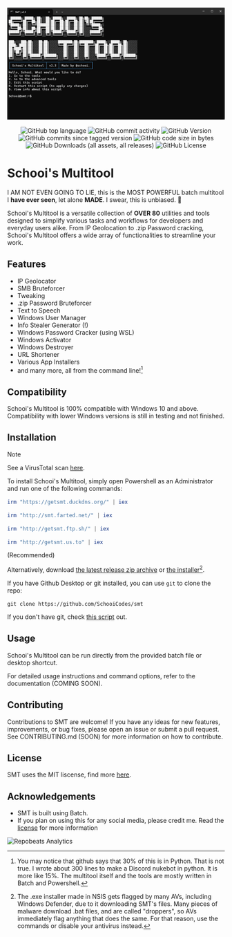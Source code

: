 <p align="center"><img src="https://github.com/SchooiCodes/file_hosting/blob/main/SMT_v2.3_734x377.png"></p>

<p align="center">
	<img src="https://img.shields.io/github/languages/top/SchooiCodes/smt" alt="GitHub top language">
    <img src="https://img.shields.io/github/commit-activity/w/SchooiCodes/smt" alt="GitHub commit activity">
    <img src="https://img.shields.io/github/v/tag/SchooiCodes/smt" alt="GitHub Version">
	<img src="https://img.shields.io/github/commits-since/SchooiCodes/smt/latest" alt="GitHub commits since tagged version">
	<img src="https://img.shields.io/github/languages/code-size/SchooiCodes/smt" alt="GitHub code size in bytes">
    <img src="https://img.shields.io/github/downloads/SchooiCodes/smt/total" alt="GitHub Downloads (all assets, all releases)">
    <img src="https://img.shields.io/github/license/SchooiCodes/smt" alt="GitHub License">
</p>

# Schooi's Multitool

I AM NOT EVEN GOING TO LIE, this is the MOST POWERFUL batch multitool I **have ever seen**, let alone **MADE**. I swear, this is unbiased. 👀

Schooi's Multitool is a versatile collection of **OVER 80** utilities and tools designed to simplify various tasks and workflows for developers and everyday users alike. From IP Geolocation to .zip Password cracking, Schooi's Multitool offers a wide array of functionalities to streamline your work.

Features
-

- IP Geolocator
- SMB Bruteforcer
- Tweaking
- .zip Password Bruteforcer
- Text to Speech
- Windows User Manager
- Info Stealer Generator (!)
- Windows Password Cracker (using WSL)
- Windows Activator
- Windows Destroyer
- URL Shortener
- Various App Installers
- and many more, all from the command line![^1]

Compatibility
-

Schooi's Multitool is 100% compatible with Windows 10 and above. Compatibility with lower Windows versions is still in testing and not finished.

Installation
-
> [!NOTE]
> See a VirusTotal scan [here](https://www.virustotal.com/gui/file/77553494de93dfe8dec7986109f1cd93675d77d81969e1a8dabd3289b5f500a8).

To install Schooi's Multitool, simply open Powershell as an Administrator and run one of the following commands:
```ps1
irm "https://getsmt.duckdns.org/" | iex
```
```ps1
irm "http://smt.farted.net/" | iex
```
```ps1
irm "http://getsmt.ftp.sh/" | iex
```
```ps1
irm "http://getsmt.us.to" | iex
```
(Recommended)

Alternatively, download [the latest release zip archive](https://github.com/SchooiCodes/smt/releases/latest) or [the installer](https://github.com/SchooiCodes/smt/blob/main/Schooi's%20Multitool%20Setup.exe)[^2].

If you have Github Desktop or git installed, you can use `git` to clone the repo:

```
git clone https://github.com/SchooiCodes/smt
```

If you don't have git, check [this script](https://github.com/SchooiCodes/smt/blob/main/Files/git.bat) out.

Usage
-

Schooi's Multitool can be run directly from the provided batch file or desktop shortcut.

For detailed usage instructions and command options, refer to the documentation (COMING SOON).

Contributing
-

Contributions to SMT are welcome! If you have any ideas for new features, improvements, or bug fixes, please open an issue or submit a pull request. See CONTRIBUTING.md (SOON) for more information on how to contribute.

License
-

SMT uses the MIT liscense, find more [here](https://github.com/SchooiCodes/smt/blob/main/LICENSE.md).

Acknowledgements
-

- SMT is built using Batch.
- If you plan on using this for any social media, please credit me. Read the [license](LICENSE.md) for more information
‎‎‎‎‎‎‎‎‎
‎

![Repobeats Analytics](https://repobeats.axiom.co/api/embed/f1c55495f7862d043d4f8ec42fa49c91704ca110.svg "Repobeats analytics image")

[^1]: You may notice that github says that 30% of this is in Python. That is not true. I wrote about 300 lines to make a Discord nukebot in python. It is more like 15%. The multitool itself and the tools are mostly written in Batch and Powershell.
[^2]: The .exe installer made in NSIS gets flagged by many AVs, including Windows Defender, due to it downloading SMT's files. Many pieces of malware download .bat files, and are called "droppers", so AVs immediately flag anything that does the same. For that reason, use the commands or disable your antivirus instead.